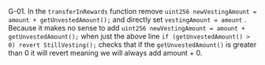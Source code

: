 G-01. In the ```transferInRewards``` function remove 
```uint256 newVestingAmount = amount + getUnvestedAmount();``` 
and directly set ```vestingAmount = amount``` .
Because it makes no sense to add ```uint256 newVestingAmount = amount + getUnvestedAmount();```
when just the above line ```if (getUnvestedAmount() > 0) revert StillVesting();``` checks that if the ```getUnvestedAmount()``` is greater than 0 
it will revert meaning we will always add amount + 0. 